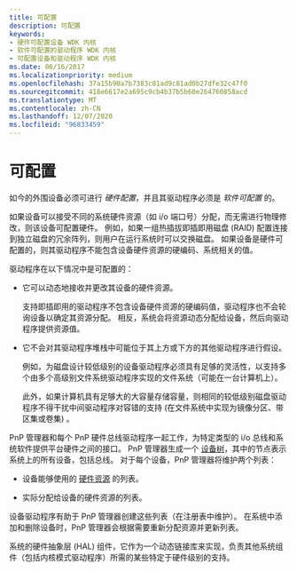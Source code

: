 ```yaml
---
title: 可配置
description: 可配置
keywords:
- 硬件可配置设备 WDK 内核
- 软件可配置的驱动程序 WDK 内核
- 可配置设备和驱动程序 WDK 内核
ms.date: 06/16/2017
ms.localizationpriority: medium
ms.openlocfilehash: 37a15b90a7b7383c81ad9c81ad0b27dfe32c47f0
ms.sourcegitcommit: 418e6617e2a695c9cb4b37b5b60e264760858acd
ms.translationtype: MT
ms.contentlocale: zh-CN
ms.lasthandoff: 12/07/2020
ms.locfileid: "96833459"
---
```

# <a name="configurable"></a>可配置





如今的外围设备必须可进行 *硬件配置*，并且其驱动程序必须是 *软件可配置* 的。

如果设备可以接受不同的系统硬件资源（如 i/o 端口号）分配，而无需进行物理修改，则该设备可配置硬件。 例如，如果一组热插拔即插即用磁盘 (RAID) 配置连接到独立磁盘的冗余阵列，则用户在运行系统时可以交换磁盘。 如果设备是硬件可配置的，则其驱动程序不能包含设备硬件资源的硬编码、系统相关的值。

驱动程序在以下情况中是可配置的：

-   它可以动态地接收并更改其设备的硬件资源。

    支持即插即用的驱动程序不包含设备硬件资源的硬编码值，驱动程序也不会轮询设备以确定其资源分配。 相反，系统会将资源动态分配给设备，然后向驱动程序提供资源值。

-   它不会对其驱动程序堆栈中可能位于其上方或下方的其他驱动程序进行假设。

    例如，为磁盘设计较低级别的设备驱动程序必须具有足够的灵活性，以支持多个由多个高级别文件系统驱动程序实现的文件系统（可能在一台计算机上）。

    此外，如果计算机具有足够大的大容量存储容量，则相同的较低级别磁盘驱动程序不得干扰中间驱动程序对容错的支持 (在文件系统中实现为镜像分区、带区集或卷集) 。

PnP 管理器和每个 PnP 硬件总线驱动程序一起工作，为特定类型的 i/o 总线和系统软件提供平台硬件之间的接口。 PnP 管理器生成一个 [设备树](device-tree.md)，其中的节点表示系统上的所有设备，包括总线。 对于每个设备，PnP 管理器将维护两个列表：

-   设备能够使用的 [硬件资源](hardware-resources.md) 的列表。

-   实际分配给设备的硬件资源的列表。

设备驱动程序有助于 PnP 管理器创建这些列表（在注册表中维护）。 在系统中添加和删除设备时，PnP 管理器会根据需要重新分配资源并更新列表。

系统的硬件抽象层 (HAL) 组件，它作为一个动态链接库来实现，负责其他系统组件（包括内核模式驱动程序）所需的某些特定于硬件级别的支持。

 

 




